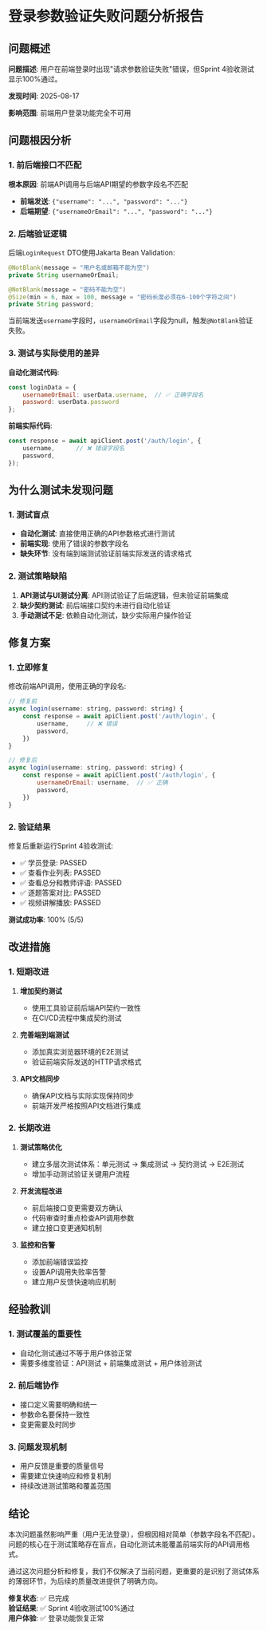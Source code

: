 # 登录参数验证失败问题分析报告

## 问题概述

**问题描述**: 用户在前端登录时出现"请求参数验证失败"错误，但Sprint 4验收测试显示100%通过。

**发现时间**: 2025-08-17

**影响范围**: 前端用户登录功能完全不可用

## 问题根因分析

### 1. 前后端接口不匹配

**根本原因**: 前端API调用与后端API期望的参数字段名不匹配

- **前端发送**: `{"username": "...", "password": "..."}`
- **后端期望**: `{"usernameOrEmail": "...", "password": "..."}`

### 2. 后端验证逻辑

后端`LoginRequest` DTO使用Jakarta Bean Validation:

```java
@NotBlank(message = "用户名或邮箱不能为空")
private String usernameOrEmail;

@NotBlank(message = "密码不能为空")
@Size(min = 6, max = 100, message = "密码长度必须在6-100个字符之间")
private String password;
```

当前端发送`username`字段时，`usernameOrEmail`字段为null，触发`@NotBlank`验证失败。

### 3. 测试与实际使用的差异

**自动化测试代码**:
```javascript
const loginData = {
    usernameOrEmail: userData.username,  // ✅ 正确字段名
    password: userData.password
};
```

**前端实际代码**:
```javascript
const response = await apiClient.post('/auth/login', {
    username,      // ❌ 错误字段名
    password,
});
```

## 为什么测试未发现问题

### 1. 测试盲点

- **自动化测试**: 直接使用正确的API参数格式进行测试
- **前端实现**: 使用了错误的参数字段名
- **缺失环节**: 没有端到端测试验证前端实际发送的请求格式

### 2. 测试策略缺陷

1. **API测试与UI测试分离**: API测试验证了后端逻辑，但未验证前端集成
2. **缺少契约测试**: 前后端接口契约未进行自动化验证
3. **手动测试不足**: 依赖自动化测试，缺少实际用户操作验证

## 修复方案

### 1. 立即修复

修改前端API调用，使用正确的字段名:

```javascript
// 修复前
async login(username: string, password: string) {
    const response = await apiClient.post('/auth/login', {
        username,     // ❌ 错误
        password,
    })
}

// 修复后
async login(username: string, password: string) {
    const response = await apiClient.post('/auth/login', {
        usernameOrEmail: username,  // ✅ 正确
        password,
    })
}
```

### 2. 验证结果

修复后重新运行Sprint 4验收测试:
- ✅ 学员登录: PASSED
- ✅ 查看作业列表: PASSED  
- ✅ 查看总分和教师评语: PASSED
- ✅ 逐题答案对比: PASSED
- ✅ 视频讲解播放: PASSED

**测试成功率**: 100% (5/5)

## 改进措施

### 1. 短期改进

1. **增加契约测试**
   - 使用工具验证前后端API契约一致性
   - 在CI/CD流程中集成契约测试

2. **完善端到端测试**
   - 添加真实浏览器环境的E2E测试
   - 验证前端实际发送的HTTP请求格式

3. **API文档同步**
   - 确保API文档与实际实现保持同步
   - 前端开发严格按照API文档进行集成

### 2. 长期改进

1. **测试策略优化**
   - 建立多层次测试体系：单元测试 → 集成测试 → 契约测试 → E2E测试
   - 增加手动测试验证关键用户流程

2. **开发流程改进**
   - 前后端接口变更需要双方确认
   - 代码审查时重点检查API调用参数
   - 建立接口变更通知机制

3. **监控和告警**
   - 添加前端错误监控
   - 设置API调用失败率告警
   - 建立用户反馈快速响应机制

## 经验教训

### 1. 测试覆盖的重要性

- 自动化测试通过不等于用户体验正常
- 需要多维度验证：API测试 + 前端集成测试 + 用户体验测试

### 2. 前后端协作

- 接口定义需要明确和统一
- 参数命名要保持一致性
- 变更需要及时同步

### 3. 问题发现机制

- 用户反馈是重要的质量信号
- 需要建立快速响应和修复机制
- 持续改进测试策略和覆盖范围

## 结论

本次问题虽然影响严重（用户无法登录），但根因相对简单（参数字段名不匹配）。问题的核心在于测试策略存在盲点，自动化测试未能覆盖前端实际的API调用格式。

通过这次问题分析和修复，我们不仅解决了当前问题，更重要的是识别了测试体系的薄弱环节，为后续的质量改进提供了明确方向。

**修复状态**: ✅ 已完成  
**验证结果**: ✅ Sprint 4验收测试100%通过  
**用户体验**: ✅ 登录功能恢复正常